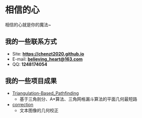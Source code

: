 # 相信的心

相信的心就是你的魔法~

<!-- .slide -->

## 我的一些联系方式

- Site: **<https://chenzt2020.github.io>**
- E-mail: **[believing_heart@163.com](mailto:believing_heart@163.com)**
- QQ: **1248174054**

<!-- .slide -->

## 我的一些项目成果

<!-- .slide vertical=true -->

- [Triangulation-Based_Pathfinding](https://github.com/chenzt2020/Triangulation-Based_Pathfinding)
  - 基于三角剖分、A*算法、三角网格漏斗算法的平面几何最短路
- [correction](https://github.com/chenzt2020/correction)
  - 文本图像的几何校正